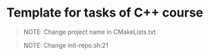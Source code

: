 # Template for tasks of C++ course

> NOTE: Change project name in CMakeLists.txt

> NOTE: Change init-repo.sh:21
